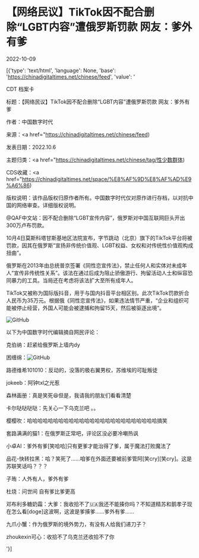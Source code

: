 # 【网络民议】TikTok因不配合删除“LGBT内容”遭俄罗斯罚款 网友：爹外有爹

2022-10-09

[{'type': 'text/html', 'language': None, 'base': 'https://chinadigitaltimes.net/chinese/feed', 'value': '

CDT 档案卡

标题：【网络民议】TikTok因不配合删除“LGBT内容”遭俄罗斯罚款 网友：爹外有爹

作者：中国数字时代

来源：<a href="https://chinadigitaltimes.net/chinese/feed)

发表日期：2022.10.6

主题归类：<a href="https://chinadigitaltimes.net/chinese/tag/性少数群体)

CDS收藏：<a href="https://chinadigitaltimes.net/space/%E8%AF%9D%E8%AF%AD%E9%A6%86)

版权说明：该作品版权归原作者所有。中国数字时代仅对原作进行存档，以对抗中国的网络审查。详细版权说明。





@QAF中文站：因不配合删除“LGBT宣传内容”，俄罗斯对中国互联网巨头开出300万卢布罚款。

10月4日莫斯科塔甘斯基地区法院宣布，字节跳动（北京）旗下的TikTok平台将被罚款，因其在俄罗斯“宣扬非传统价值观、LGBT权益、女权和对传统性价值观构成扭曲”。

俄罗斯在2013年由总统普京签署《同性恋宣传法》，禁止任何人和实体对未成年人“宣传非传统性关系”。该法在通过后成为阻止骄傲游行、拘留活动人士和纵容恐同暴力的工具。当局还在考虑将该法扩大至所有成年人。

TikTok又被称为国际版抖音，用于与国内抖音平台相区别。此次TikTok罚款折合人民币为35万元。根据俄《同性恋宣传法》，如果违法情节严重，“企业和组织可能被停止经营，外国人可能会被逮捕和拘留15天，然后被驱逐出境“。

![GitHub](https://chinadigitaltimes.net/chinese/files/2022/10/Screen-Shot-2022-10-08-at-3.34.01-PM.png)

以下为中国数字时代编辑摘自网民评论：



克伯纳：赶紧给俄罗斯上墙内dy

困缠绵：![GitHub](https://chinadigitaltimes.net/chinese/files/2022/10/006w0ZPWly1h6wio9sx15j30le1fedje.jpeg)

路德维希101010：反动的，没落的极右翼男权，苏维埃的可耻叛徒

jokeeb：阿钟txl之光惹

森林画册：真是笑死😆但是，我请我的朋友们看看清楚

卡尔哒哒哒哒：先关心一下乌克兰吧 。。

樱樱吹：哈哈哈哈哈哈哈哈哈哈哈哈哈哈哈哈哈哈哈哈哈哈哈哈哈搞笑

套路满满的猫1：在俄罗斯正常吧，评论区没必要冷嘲热讽

小卓AI：爹外有爹[笑哈哈]只有更爹才能治得了爹，属于魔法打败魔法了

品花-快转拉黑：哈？笑死了……咱爹在外面还要被前爹管阿[笑cry][笑cry]。这是苏联笑话吗？？？

子珛：人外有人，爹外有爹

杜烧：问世间 自有爹比爹更高

邓布利多糖奶霜：大爹：我收拾不了🇺🇦我还不能揍你吗？不知道精苏和鹅孝子现在怎么看[doge]这波啊，这波是爹揍爹……爹外有爹……

九爪小蟹：作为俄罗斯的境外势力，有没有人给我们递刀子？

zhoukexin可心：收拾不了乌克兰还收拾不了你

'}]